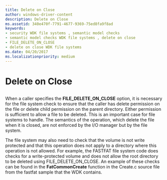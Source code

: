 ```yaml
---
title: Delete on Close
author: windows-driver-content
description: Delete on Close
ms.assetid: 340e470f-7791-4677-9369-75ed8fa9f8ad
keywords:
- security WDK file systems , semantic model checks
- semantic model checks WDK file systems , delete on close
- FILE_DELETE_ON_CLOSE
- delete on close WDK file systems
ms.date: 04/20/2017
ms.localizationpriority: medium
---
```


# Delete on Close


## <span id="ddk_delete_on_close_if"></span><span id="DDK_DELETE_ON_CLOSE_IF"></span>


When a caller specifies the **FILE\_DELETE\_ON\_CLOSE** option, it is necessary for the file system check to ensure that the caller has delete permission on the file or delete child permission on the parent directory. Either permission is sufficient to allow a file to be deleted. This is an important case for file systems to handle. The semantics of the operation, which delete the file when it is closed, are not enforced by the I/O manager but by the file system.

The file system may also need to check that the volume is not write protected and that this operation does not apply to a directory where this operation is not allowed. For example, the FASTFAT file system code does checks for a write-protected volume and does not allow the root directory to be deleted using FILE\_DELETE\_ON\_CLOSE. An example of these checks can be found in the **FatCommonCreate** function in the Create.c source file from the fastfat sample that the WDK contains.

 

 





